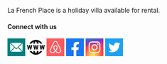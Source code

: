 La French Place is a holiday villa available for rental. 

<h4 align="left">Connect with us</h3>
<p align="left">
<a href="mailto:bonjour@lafrenchplace.com" target="blank"><img align="center" src="icons/email.svg" alt=Email" height="40" width="40" /></a>
<a href="https://www.lafrenchplace.com/" target="blank"><img align="center" src="icons/www.svg" alt="Website" height="40" width="40" /></a>
<a href="https://airbnb.com/h/lafrenchplace/" target="blank"><img align="center" src="icons/airbnb.svg" alt="AirBnb" height="40" width="40" /></a>
<a href="https://www.facebook.com/LaFrenchPlace/" target="blank"><img align="center" src="icons/facebook.svg" alt="Facebook" height="40" width="40" /></a>
<a href="https://www.instagram.com/LaFrenchPlace/" target="blank"><img align="center" src="icons/instagram.svg" alt="Instagram" height="40" width="40" /></a>
<a href="https://twitter.com/LaFrenchPlace/" target="blank"><img align="center" src="icons/twitter.svg" alt="Twitter" height="40" width="40" /></a>
</p>
